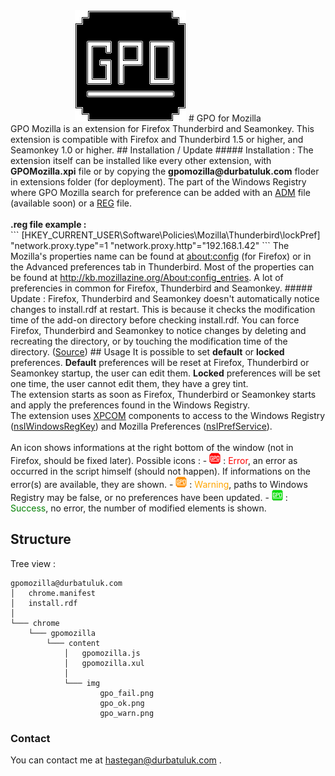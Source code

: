<center><img src="https://raw.githubusercontent.com/Hastegan/GPOMozilla/master/gpomozilla@durbatuluk.com/chrome/gpomozilla/content/img/gpo.png">
# GPO for Mozilla</center>
GPO Mozilla is an extension for Firefox Thunderbird and Seamonkey. This extension is compatible with Firefox and Thunderbird 1.5 or higher, and Seamonkey 1.0 or higher.
## Installation / Update
##### Installation :
The extension itself can be installed like every other extension, with <b>GPOMozilla.xpi</b> file or by copying the <b>gpomozilla@durbatuluk.com</b> floder in extensions folder (for deployment). The part of the Windows Registry where GPO Mozilla search for preference can be added with an <a href="https://msdn.microsoft.com/en-us/library/aa372405.aspx">ADM</a> file (available soon) or a <a href="http://support.microsoft.com/kb/310516">REG</a> file.<br /><br />
<b>.reg file example :</b><br />
```
[HKEY_CURRENT_USER\Software\Policies\Mozilla\Thunderbird\lockPref]
"network.proxy.type"=1
"network.proxy.http"="192.168.1.42"
```
The Mozilla's properties name can be found at <a href="about:config">about:config</a> (for Firefox) or in the Advanced preferences tab in Thunderbird. Most of the properties can be found at <a href="http://kb.mozillazine.org/About:config_entries">http://kb.mozillazine.org/About:config_entries</a>. A lot of preferencies in common for Firefox, Thunderbird and Seamonkey.
##### Update :
Firefox, Thunderbird and Seamonkey doesn't automatically notice changes to install.rdf at restart. This is because it checks the modification time of the add-on directory before checking install.rdf. You can force Firefox, Thunderbird and Seamonkey to notice changes by deleting and recreating the directory, or by touching the modification time of the directory. (<a href="https://developer.mozilla.org/en-US/docs/Adding_Extensions_using_the_Windows_Registry">Source</a>)
## Usage
It is possible to set <b>default</b> or <b>locked</b> preferences. <b>Default</b> preferences will be reset at Firefox, Thunderbird or Seamonkey startup, the user can edit them. <b>Locked</b> preferences will be set one time, the user cannot edit them, they have a grey tint.<br />
The extension starts as soon as Firefox, Thunderbird or Seamonkey starts and apply the preferences found in the Windows Registry.<br />
The extension uses <a href="https://developer.mozilla.org/en-US/docs/Mozilla/Tech/XPCOM">XPCOM</a> components to access to the Windows Registry (<a href="https://developer.mozilla.org/en-US/docs/Mozilla/Tech/XPCOM/Reference/Interface/nsIWindowsRegKey">nsIWindowsRegKey</a>) and Mozilla Preferences (<a href="https://developer.mozilla.org/en-US/docs/Mozilla/Tech/XPCOM/Reference/Interface/nsIPrefService">nsIPrefService</a>).
<br /><br />
An icon shows informations at the right bottom of the window (not in Firefox, should be fixed later).
Possible icons :
- <img src="https://raw.githubusercontent.com/Hastegan/GPOMozilla/master/gpomozilla@durbatuluk.com/chrome/gpomozilla/content/img/gpo_fail.png"> : <font color="red">Error</font>, an error as occurred in the script himself (should not happen). If informations on the error(s) are available, they are shown.
- <img src="https://raw.githubusercontent.com/Hastegan/GPOMozilla/master/gpomozilla@durbatuluk.com/chrome/gpomozilla/content/img/gpo_warn.png"> : <font color="orange">Warning</font>, paths to Windows Registry may be false, or no preferences have been updated.
- <img src="https://raw.githubusercontent.com/Hastegan/GPOMozilla/master/gpomozilla@durbatuluk.com/chrome/gpomozilla/content/img/gpo_ok.png"> : <font color="green">Success</font>, no error, the number of modified elements is shown.

## Structure
Tree view :
```
gpomozilla@durbatuluk.com
│   chrome.manifest
│   install.rdf
│
└─── chrome
    └─── gpomozilla
        └─── content
            │   gpomozilla.js
            │   gpomozilla.xul
            │
            └─── img
                    gpo_fail.png
                    gpo_ok.png
                    gpo_warn.png
```
### Contact
You can contact me at hastegan@durbatuluk.com .
